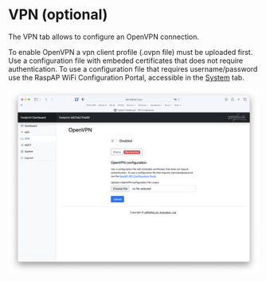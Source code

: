 # VPN (optional)

The VPN tab allows to configure an OpenVPN connection.

To enable OpenVPN a vpn client profile (.ovpn file) must be uploaded first. Use a configuration file with embeded certificates that does not require authentication. To use a configuration file that requires username/password use the RaspAP WiFi Configuration Portal, accessible in the [System](../system) tab.

![dashboard_vpn](../img/dashboard_vpn.png)
